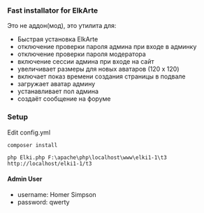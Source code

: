 ### Fast installator for ElkArte ###

Это не аддон(мод), это утилита для:

+ Быстрая установка ElkArte
+ отключение проверки пароля админа при входе в админку
+ отключение проверки пароля модератора
+ включение сессии админа при входе на сайт
+ увеличивает размеры для новых аватаров (120 x 120)
+ включает показ времени создания страницы в подвале
+ загружает аватар админу
+ устанавливает пол админа
+ создаёт сообщение на форуме

### Setup ###
Edit config.yml

```composer install```

```php Elki.php F:\apache\php\localhost\www\elki1-1\t3 http://localhost/elki1-1/t3```

#### Admin User ####
- username: Homer Simpson
- password: qwerty